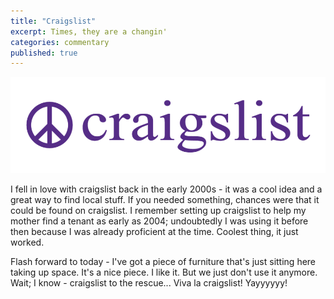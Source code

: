 ```yaml
---
title: "Craigslist"
excerpt: Times, they are a changin'
categories: commentary
published: true
---
```


!["craigslist"](/images/craigslist.png)

I fell in love with craigslist back in the early 2000s - it was a cool idea and a great way to find local stuff. If you needed something, chances were that it could be found on craigslist. I remember setting up craigslist to help my mother find a tenant as early as 2004; undoubtedly I was using it before then because I was already proficient at the time. Coolest thing, it just worked. 

Flash forward to today - I've got a piece of furniture that's just sitting here taking up space. It's a nice piece. I like it. But we just don't use it anymore. Wait; I know - craigslist to the rescue... Viva la craigslist! Yayyyyyy! 



